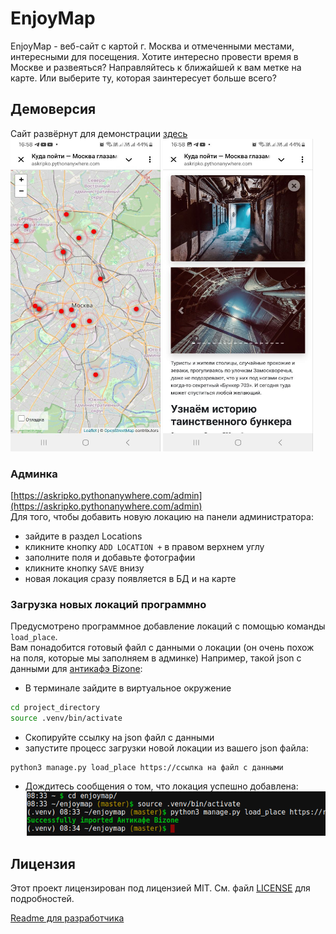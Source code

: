 # EnjoyMap

EnjoyMap - веб-сайт с картой г. Москва и отмеченными местами, интересными для посещения.
Хотите интересно провести время в Москве и развеяться? Направляйтесь к ближайшей к вам метке на карте. Или выберите ту, которая заинтересует больше всего?

## Демоверсия
Сайт развёрнут для демонстрации [здесь](https://askripko.pythonanywhere.com/)   
<img height="500" src="https://github.com/Skripko-A/enjoymap/blob/master/readme_docs/enoymap_mobile2" width="240"/>
<img height="500" src="https://github.com/Skripko-A/enjoymap/blob/master/readme_docs/enjoymap_mobile_1" width="240"/>

### Админка  
[https://askripko.pythonanywhere.com/admin](https://askripko.pythonanywhere.com/admin)  
Для того, чтобы добавить новую локацию на панели администратора:  
 - зайдите в раздел Locations
 - кликните кнопку `ADD LOCATION +` в правом верхнем углу
 - заполните поля и добавьте фотографии
 - кликните кнопку `SAVE` внизу
 - новая локация сразу появляется в БД и на карте  
### Загрузка новых локаций программно
Предусмотрено программное добавление локаций с помощью команды `load_place`.  
Вам понадобится готовый файл с данными о локации (он очень похож на поля, которые мы заполняем в админке)
Например, такой json с данными для [антикафэ Bizone](https://raw.githubusercontent.com/Skripko-A/enjoymap/master/readme_docs/%D0%90%D0%BD%D1%82%D0%B8%D0%BA%D0%B0%D1%84%D0%B5%20Bizone.json): 

 - В терминале зайдите в виртуальное окружение  
```bash
cd project_directory
source .venv/bin/activate
 ```
 - Скопируйте ссылку на json файл с данными
 - запустите процесс загрузки новой локации из вашего json файла:
```commandline
python3 manage.py load_place https://ссылка на файл с данными
```
 - Дождитесь сообщения о том, что локация успешно добавлена:
![](https://github.com/Skripko-A/enjoymap/blob/master/readme_docs/load_place_demo.png)

## Лицензия

Этот проект лицензирован под лицензией MIT. См. файл [LICENSE](LICENSE) для подробностей.

[Readme для разработчика](https://github.com/Skripko-A/enjoymap/blob/master/readme_for_dev.md)